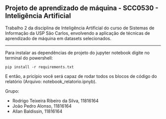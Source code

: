 ## Projeto de aprendizado de máquina - SCC0530 - Inteligência Artificial

Trabalho 2 da disciplina de Inteligência Artificial do curso de Sistemas de Informação da USP São Carlos, envolvendo a aplicação de técnicas de aprendizado de máquina em datasets selecionados.

---

Para instalar as dependências de projeto do jupyter notebook digite no terminal do powershell:

```
pip install -r requirements.txt
```

E então, a pricípio você será capaz de rodar todos os blocos de código do relatório (Arquivo: notebook_relatorio.ipnyb).

Grupo:
- Rodrigo Teixeira Ribeiro da Silva, 11816164
- João Pedro Alonso, 11816164
- Allan Baldissin, 11816164
